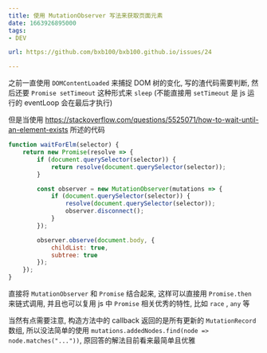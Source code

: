 ```yaml
---
title: 使用 MutationObserver 写法来获取页面元素
date: 1663926895000
tags:
- DEV

url: https://github.com/bxb100/bxb100.github.io/issues/24

---
```

之前一直使用 `DOMContentLoaded` 来捕捉 DOM 树的变化, 写的渣代码需要判断, 然后还要 `Promise setTimeout` 这种形式来 `sleep` (不能直接用 `setTimeout` 是 js 运行的 eventLoop 会在最后才执行)

但是当使用 https://stackoverflow.com/questions/5525071/how-to-wait-until-an-element-exists 所述的代码
```js
function waitForElm(selector) {
    return new Promise(resolve => {
        if (document.querySelector(selector)) {
            return resolve(document.querySelector(selector));
        }

        const observer = new MutationObserver(mutations => {
            if (document.querySelector(selector)) {
                resolve(document.querySelector(selector));
                observer.disconnect();
            }
        });

        observer.observe(document.body, {
            childList: true,
            subtree: true
        });
    });
}
```
直接将 `MutationObserver` 和 `Promise` 结合起来, 这样可以直接用 `Promise.then` 来链式调用, 并且也可以复用 js 中 `Promise` 相关优秀的特性, 比如 `race` , `any` 等

当然有点需要注意, 构造方法中的 callback 返回的是所有更新的 `MutationRecord` 数组, 所以没法简单的使用 `mutations.addedNodes.find(node => node.matches("..."))`, 原回答的解法目前看来最简单且优雅
